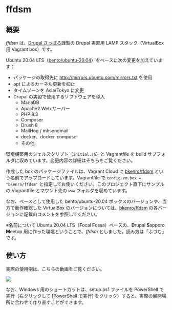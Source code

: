 # ffdsm

## 概要

*ffdsm* は、[Drupal さっぽろ](https://drupalsapporo.net)謹製の Drupal 実習用 LAMP スタック（VirtualBox 用 Vagrant box）です。

Ubuntu 20.04 LTS（[bento/ubuntu-20.04](https://app.vagrantup.com/bento/boxes/ubuntu-20.04)）をベースに次の変更を加えています：

- パッケージの取得先に http://mirrors.ubuntu.com/mirrors.txt を使用
- apt によるカーネル更新を抑止
- タイムゾーンを Asia/Tokyo に変更
- Drupal の実習で使用するソフトウェアを導入
	- MariaDB
	- Apache2 Web サーバー
	- PHP 8.3
	- Composer
	- Drush 8
	- MailHog / mhsendmail
	- docker、docker-compose
	- その他

環境構築用のシェルスクリプト（`initial.sh`）と Vagrantfile を build サブフォルダに収めています。変更内容の詳細はそちらをご覧ください。

作成した box のパッケージファイルは、Vagrant Cloud に [bkenro/ffdsm](https://app.vagrantup.com/bkenro/boxes/ffdsm) という名前でアップロードしています。Vagrantfile で `config.vm.box = "bkenro/ffdsm"` と指定してお使いください。このプロジェクト直下にサンプルの Vagrantfile とマウント先の `www` フォルダを収めています。

なお、ベースとして使用した bento/ubuntu-20.04 ボックスのバージョンや、当方で動作確認した VirtualBox のバージョンについては、[bkenro/ffdsm](https://app.vagrantup.com/bkenro/boxes/ffdsm) の各バージョンに記載のコメントを参照してください。

※名前について
Ubuntu 20.04 LTS（**F**ocal **F**ossa）ベースの、**D**rupal **S**apporo **M**eetup 用に作った環境ということで、*ffdsm* としました。読み方は「ふづむ」です。

## 使い方

実際の使用例は、こちらの動画をご覧ください。

[![](https://img.youtube.com/vi/2pllnb6cyCw/0.jpg)](https://www.youtube.com/watch?v=2pllnb6cyCw&list=PLhinO-VEuZMkLwFWku5u74Y1WNlLoi9qp)

なお、Windows 用のショートカットは、setup.ps1 ファイルを PowerShell で実行（右クリックして [PowerShell で実行] をクリック）すると、実際の展開場所に合わせて作り直すことができます。
